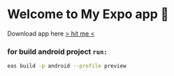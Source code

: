 # Welcome to My Expo app 👋
Download app here [> hit me <](https://drive.google.com/file/d/1r_UqbZj0hUqZnhwdzlMNI4CNNIsU-mZZ/view)
### for build android project `run:`  
```bash
eas build -p android --profile preview
```
